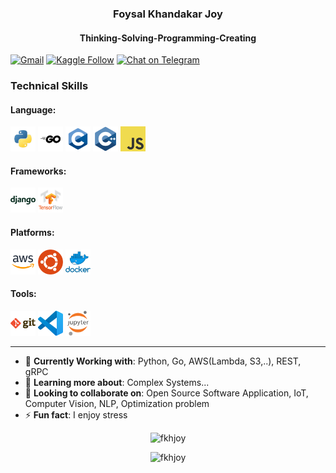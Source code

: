 <h3 align="center">Foysal Khandakar Joy</h3>
<h4 align="center">Thinking-Solving-Programming-Creating</h4>


[![Gmail](https://img.shields.io/badge/Gmail-D14836?style=for-the-badge&logo=gmail&logoColor=white)](mailto:fkhj.dev@gmail.com?subject=From%20GitHub&body=Hi,%20there.%20Reaching%20you%20from%20GitHub.)
[![Kaggle Follow](https://img.shields.io/badge/Kaggle-20BEFF?style=for-the-badge&logo=Kaggle&logoColor=white)](https://kaggle.com/fkhjoy)
[![Chat on Telegram](https://img.shields.io/badge/Telegram-2CA5E0?style=for-the-badge&logo=telegram&logoColor=white)](https://t.me/fkhjoy)

### Technical Skills
#### Language:
<code><img height="40" src="https://raw.githubusercontent.com/github/explore/80688e429a7d4ef2fca1e82350fe8e3517d3494d/topics/python/python.png"></code>
<code><img height="40" src="https://raw.githubusercontent.com/github/explore/cebd63002168a05a6a642f309227eefeccd92950/topics/go/go.png"></code>
<code><img height="40" src="https://raw.githubusercontent.com/github/explore/80688e429a7d4ef2fca1e82350fe8e3517d3494d/topics/c/c.png"></code>
<code><img height="40" src="https://raw.githubusercontent.com/github/explore/80688e429a7d4ef2fca1e82350fe8e3517d3494d/topics/cpp/cpp.png"></code>
<code><img height="40" src="https://raw.githubusercontent.com/github/explore/80688e429a7d4ef2fca1e82350fe8e3517d3494d/topics/javascript/javascript.png"></code>

#### Frameworks:
<code><img height="40" src="https://raw.githubusercontent.com/github/explore/80688e429a7d4ef2fca1e82350fe8e3517d3494d/topics/django/django.png"></code>
<code><img height="40" src="https://raw.githubusercontent.com/github/explore/80688e429a7d4ef2fca1e82350fe8e3517d3494d/topics/tensorflow/tensorflow.png"></code>

#### Platforms:
<code><img height="40" src="https://raw.githubusercontent.com/github/explore/cebd63002168a05a6a642f309227eefeccd92950/topics/aws/aws.png"></code>
<code><img height="40" src="https://raw.githubusercontent.com/github/explore/80688e429a7d4ef2fca1e82350fe8e3517d3494d/topics/ubuntu/ubuntu.png"></code>
<code><img height="40" src="https://raw.githubusercontent.com/github/explore/cebd63002168a05a6a642f309227eefeccd92950/topics/docker/docker.png"></code>
#### Tools:
<code><img height="40" src="https://raw.githubusercontent.com/github/explore/80688e429a7d4ef2fca1e82350fe8e3517d3494d/topics/git/git.png"></code>
<code><img height="40" src="https://raw.githubusercontent.com/github/explore/80688e429a7d4ef2fca1e82350fe8e3517d3494d/topics/visual-studio-code/visual-studio-code.png"></code>
<code><img height="40" src="https://raw.githubusercontent.com/github/explore/80688e429a7d4ef2fca1e82350fe8e3517d3494d/topics/jupyter-notebook/jupyter-notebook.png"></code>

---
- 🔭 <b>Currently Working with</b>: Python, Go, AWS(Lambda, S3,..), REST, gRPC
- 🌱 <b>Learning more about</b>: Complex Systems...
- 👯 <b>Looking to collaborate on</b>: Open Source Software Application, IoT, Computer Vision, NLP, Optimization problem
- ⚡ <b>Fun fact</b>: I enjoy stress

<p align="center"> <img src="https://github-readme-stats.vercel.app/api?username=fkhjoy&show_icons=true" alt="fkhjoy" /> </h1>
<p align="center"> <img src="https://komarev.com/ghpvc/?username=fkhjoy" alt="fkhjoy" /> </p>
<!--
**fkhjoy/fkhjoy** is a ✨ _special_ ✨ repository because its `README.md` (this file) appears on your GitHub profile.
- 📫 How to reach me: ...
- 😄 Pronouns: ...
- 🤔 I’m looking for help with ...
- 💬 Ask me about ...
Here are some ideas to get you started:
-->
